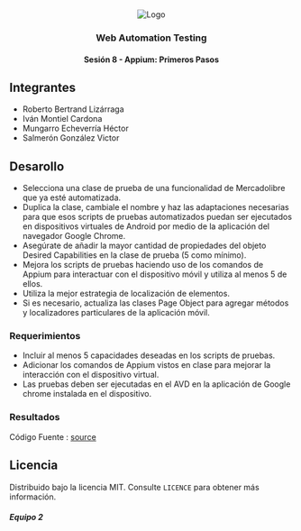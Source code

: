 <!-- PROJECT LOGO -->
<br />
<p align="center">
  <a>
    <img src="https://upload.wikimedia.org/wikipedia/commons/4/43/Cognizant_logo_2022.svg" alt="Logo">
  </a>

<h3 align="center">Web Automation Testing</h3>
<h4 align="center">Sesión 8 - Appium: Primeros Pasos</h4>

## Integrantes

* Roberto Bertrand Lizárraga
* Iván Montiel Cardona
* Mungarro Echeverría Héctor
* Salmerón González Victor

## Desarollo
* Selecciona una clase de prueba de una funcionalidad de Mercadolibre que ya esté automatizada.
* Duplica la clase, cambiale el nombre y haz las adaptaciones necesarias para que esos scripts de pruebas automatizados puedan ser ejecutados en dispositivos virtuales de Android por medio de la aplicación del navegador Google Chrome.
* Asegúrate de añadir la mayor cantidad de propiedades del objeto Desired Capabilities en la clase de prueba (5 como mínimo).
* Mejora los scripts de pruebas haciendo uso de los comandos de Appium para interactuar con el dispositivo móvil y utiliza al menos 5 de ellos.
* Utiliza la mejor estrategia de localización de elementos.
* Si es necesario, actualiza las clases Page Object para agregar métodos y localizadores particulares de la aplicación móvil.

### Requerimientos

* Incluir al menos 5 capacidades deseadas en los scripts de pruebas.
* Adicionar los comandos de Appium vistos en clase para mejorar la interacción con el dispositivo virtual.
* Las pruebas deben ser ejecutadas en el AVD en la aplicación de Google chrome instalada en el dispositivo.

### Resultados

Código Fuente : [source](https://github.com/begeistert/WebAutomationPostworks/raw/main/Sesion%208/AppiumSesion08.zip)

## Licencia
Distribuido bajo la licencia MIT. Consulte `LICENCE` para obtener más información.

##### Equipo 2